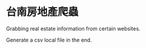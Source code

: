 # 台南房地產爬蟲

Grabbing real estate information from certain websites.

Generate a csv local file in the end.
